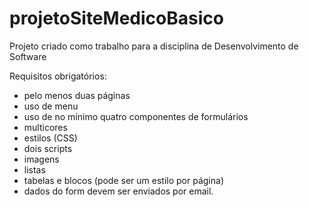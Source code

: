 # projetoSiteMedicoBasico
Projeto criado como trabalho para a disciplina de Desenvolvimento de Software

Requisitos obrigatórios:
- pelo menos duas páginas
- uso de menu
- uso de no mínimo quatro componentes de formulários
- multicores
- estilos (CSS)
- dois scripts
- imagens
- listas
- tabelas e blocos (pode ser um estilo por página)
- dados do form devem ser enviados por email.

